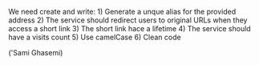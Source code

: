 We need create and write:
	1) Generate a unque alias for the provided address
	2) The service should redirect users to original URLs when they access a short link 
	3) The short link hace a lifetime
	4) The service should have a visits count 
	5) Use camelCase
	6) Clean code

('Sami Ghasemi)

